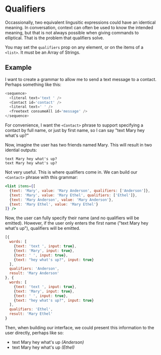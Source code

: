 # Qualifiers

Occassionally, two equivalent lingusitic expressions could have an identical
meaning. In conversation, context can often be used to know the intended
meaning, but that is not always possible when giving commands to elliptical.
That is the problem that qualifiers solve.

You may set the `qualifiers` prop on any element, or on the items of a `<list>`.
It must be an Array of Strings.

## Example

I want to create a grammar to allow
me to send a text message to a contact. Perhaps something like this:

```js
<sequence>
  <literal text='text ' />
  <Contact id='contact' />
  <literal text=' ' />
  <freetext consumeAll id='message' />
</sequence>
```

For convenience, I want the `<Contact>` phrase to support specifying a contact
by full name, or just by first name, so I can say "text Mary hey what's up?"

Now, imagine the user has two friends named Mary.
This will result in two idential outputs:

```
text Mary hey what's up?
text Mary hey what's up?
```

Not very useful. This is where qualifiers come in. We can build our
`<Contact>` phrase with this grammar:

```jsx
<list items={[
  {text: 'Mary', value: 'Mary Anderson', qualifiers: ['Anderson']},
  {text: 'Mary', value: 'Mary Ethel', qualifiers: ['Ethel']},
  {text: 'Mary Anderson', value: 'Mary Anderson'},
  {text: 'Mary Ethel', value: 'Mary Ethel'}
]} />
```

Now, the user can fully specify their name (and no qualifiers will be emitted).
However, if the user only enters the first name ("text Mary hey what's up"),
qualifiers will be emitted.

```js
[{
  words: [
    {text: 'text ', input: true},
    {text: 'Mary', input: true},
    {text: ' ', input: true},
    {text: "hey what's up?", input: true}
  ],
  qualifiers: 'Anderson',
  result: 'Mary Anderson'
}, {
  words: [
    {text: 'text ', input: true},
    {text: 'Mary', input: true},
    {text: ' ', input: true},
    {text: "hey what's up?", input: true}
  ],
  qualifiers: 'Ethel',
  result: 'Mary Ethel'
}
```

Then, when building our interface, we could present this information to
the user directly, perhaps like so:

- text Mary hey what's up *(Anderson)*
- text Mary hey what's up *(Ethel)*
